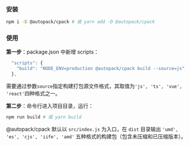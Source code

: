 ### 安装

```bash
npm i -D @autopack/cpack # 或 yarn add -D @autopack/cpack
```

### 使用

**第一步**：package.json 中新增 scripts：

```js
  "scripts": {
    "build": "NODE_ENV=production @autopack/cpack build --source=js"
  },
```

需要通过参数`source`指定构建打包源文件格式，其取值为`'js', 'ts', 'vue', 'react'`四种格式之一。

**第二步**：命令行进入项目目录，运行：

```bash
npm run build # 或 yarn build
```

@autopack/cpack 默认以 `src/index.js` 为入口，在 `dist` 目录输出 `'umd', 'es', 'cjs', 'iife', 'amd'` 五种格式的构建包（包含未压缩和已压缩版本）。